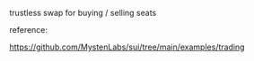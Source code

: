 trustless swap for buying / selling seats


reference: 

https://github.com/MystenLabs/sui/tree/main/examples/trading


